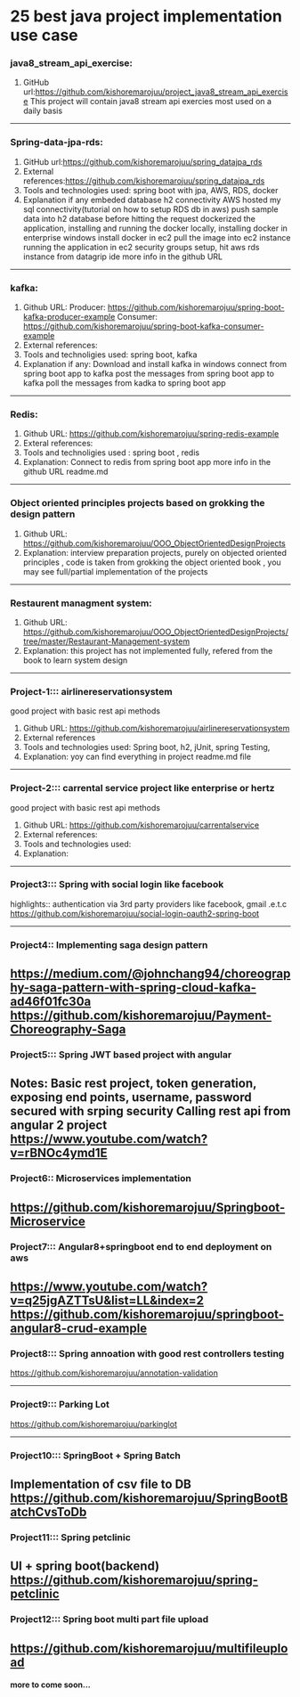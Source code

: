 # 25 best java project implementation use case

### java8_stream_api_exercise:
1. GitHub url:https://github.com/kishoremarojuu/project_java8_stream_api_exercise
This project will contain java8 stream api exercies most used on a daily basis
 ------------------------------------------------------------------------------------------------------------------------
### Spring-data-jpa-rds:
1. GitHub url:https://github.com/kishoremarojuu/spring_datajpa_rds
2. External references:https://github.com/kishoremarojuu/spring_datajpa_rds
3. Tools and technologies used: spring boot with jpa, AWS, RDS, docker
4. Explanation if any
   embeded database h2 connectivity
   AWS hosted my sql connectivity(tutorial on how to setup RDS db in aws)
   push sample data into h2 database before hitting the request
   dockerized the application, installing and running the docker locally, installing docker in enterprise windows
   install docker in ec2
   pull the image into ec2 instance
   running the application in ec2
   security groups setup, hit aws rds instance from datagrip ide
  more info in the github URL
------------------------------------------------------------------------------------------------------------------------
### kafka:
1. Github URL:
  Producer: https://github.com/kishoremarojuu/spring-boot-kafka-producer-example
  Consumer: https://github.com/kishoremarojuu/spring-boot-kafka-consumer-example
2. External references:
3. Tools and technoligies used: spring boot, kafka
4. Explanation if any:
   Download and install kafka in windows
   connect from spring boot app to kafka
   post the messages from spring boot app to kafka
   poll the messages from kadka to spring boot app
------------------------------------------------------------------------------------------------------------------------
### Redis:
1. Github URL: https://github.com/kishoremarojuu/spring-redis-example
2. Exteral references:
3. Tools and technoligies used : spring boot , redis
4. Explanation:
    Connect to redis from spring boot app
    more info in the github URL readme.md
------------------------------------------------------------------------------------------------------------------------
### Object oriented principles projects based on grokking the design pattern
1. Github URL: https://github.com/kishoremarojuu/OOO_ObjectOrientedDesignProjects
4. Explanation: interview preparation projects, purely on objected oriented principles ,
code is taken from grokking the object oriented book , you may see full/partial implementation of the projects
------------------------------------------------------------------------------------------------------------------------

### Restaurent managment system:
1. Github URL: https://github.com/kishoremarojuu/OOO_ObjectOrientedDesignProjects/tree/master/Restaurant-Management-system
2. Explanation: this project has not implemented fully, refered from the book to learn system design

------------------------------------------------------------------------------------------------------------------------
### Project-1::: airlinereservationsystem
good project with basic rest api methods
1. Github URL: https://github.com/kishoremarojuu/airlinereservationsystem
2. External references
3. Tools and technologies used: Spring boot, h2, jUnit, spring Testing,
4. Explanation: yoy can find everything in project readme.md file

------------------------------------------------------------------------------------------------------------------------
### Project-2::: carrental service project like enterprise or hertz
good project with basic rest api methods
1. Github URL: https://github.com/kishoremarojuu/carrentalservice
2. External references:
3. Tools and technologies used:
4. Explanation:
------------------------------------------------------------------------------------------------------------------------
### Project3::: Spring with social login like facebook 
highlights:: authentication via 3rd party providers like facebook, gmail .e.t.c
https://github.com/kishoremarojuu/social-login-oauth2-spring-boot

------------------------------------------------------------------------------------------------------------------------
### Project4:: Implementing saga design pattern
https://medium.com/@johnchang94/choreography-saga-pattern-with-spring-cloud-kafka-ad46f01fc30a
https://github.com/kishoremarojuu/Payment-Choreography-Saga
------------------------------------------------------------------------------------------------------------------------
### Project5::: Spring JWT based project with angular 
Notes: Basic rest project, token generation, exposing end points, username, password secured with srping security 
Calling rest api from angular 2 project
https://www.youtube.com/watch?v=rBNOc4ymd1E 
------------------------------------------------------------------------------------------------------------------------
### Project6:: Microservices implementation
https://github.com/kishoremarojuu/Springboot-Microservice
------------------------------------------------------------------------------------------------------------------------
### Project7::: Angular8+springboot end to end deployment on aws 
https://www.youtube.com/watch?v=q25jgAZTTsU&list=LL&index=2
https://github.com/kishoremarojuu/springboot-angular8-crud-example
------------------------------------------------------------------------------------------------------------------------
### Project8::: Spring annoation with good rest controllers testing 
https://github.com/kishoremarojuu/annotation-validation

------------------------------------------------------------------------------------------------------------------------
### Project9::: Parking Lot
https://github.com/kishoremarojuu/parkinglot

------------------------------------------------------------------------------------------------------------------------
### Project10::: SpringBoot + Spring Batch 
Implementation of csv file to DB
https://github.com/kishoremarojuu/SpringBootBatchCvsToDb
------------------------------------------------------------------------------------------------------------------------

### Project11::: Spring petclinic 
UI + spring boot(backend)
https://github.com/kishoremarojuu/spring-petclinic
------------------------------------------------------------------------------------------------------------------------

### Project12::: Spring boot multi part file upload
https://github.com/kishoremarojuu/multifileupload
------------------------------------------------------------------------------------------------------------------------

#### more to come soon... 
